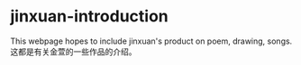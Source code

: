 # jinxuan-introduction
This webpage hopes to include jinxuan's product on poem, drawing, songs.
这都是有关金萱的一些作品的介绍。
